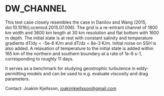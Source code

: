 DW_CHANNEL
=======

This test case closely resembles the case in Danilov and Wang (2015, doi:10.1016/j.ocemod.2015.07.006). The grid is a re-entrant channel of 1800 km width and 3600 km length at 30 km resolution and flat bottom with 1600 m depth. The initial state is at rest with constant salinity and temperature gradients dT/dy = -5e-6 K/m and dT/dz = 8e-3 K/m. Initial noise on SSH is also added. A relaxation of temperature to the initial state is added within 165 km of the northern and southern boundary at a rate of 1e-6 s-1, corresponding to roughly 11 days. 

It serves as a benchmark for studying geostrophic turbulence in eddy-permitting models and can be used to e.g. evaluate viscosity and drag parameters. 

Contact: Joakim Kjellsson, joakimkjellsson@gmail.com



